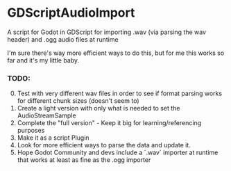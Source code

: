 # GDScriptAudioImport
A script for Godot in GDScript for importing .wav (via parsing the wav header) and .ogg audio files at runtime

I'm sure there's way more efficient ways to do this, but for me this works so far and it's my little baby.

### TODO:

0. Test with very different wav files in order to see if format parsing works for different chunk sizes (doesn't seem to)
1. Create a light version with only what is needed to set the AudioStreamSample
2. Complete the "full version" - Keep it big for learning/referencing purposes
3. Make it as a script Plugin
4. Look for more efficient ways to parse the data and update it.
5. Hope Godot Community and devs include a ´.wav´ importer at runtime that works at least as fine as the .ogg importer
